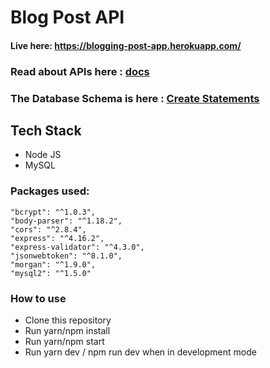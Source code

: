 # Blog Post API
#### Live here: https://blogging-post-app.herokuapp.com/

### Read about APIs here : [docs](./DOCUMENTATION.md)
### The Database Schema is here : [Create Statements](./DatabaseSchema.md)

## Tech Stack
- Node JS
- MySQL

### Packages used:
    "bcrypt": "^1.0.3",
    "body-parser": "^1.18.2",
    "cors": "^2.8.4",
    "express": "^4.16.2",
    "express-validator": "^4.3.0",
    "jsonwebtoken": "^8.1.0",
    "morgan": "^1.9.0",
    "mysql2": "^1.5.0"

### How to use
- Clone this repository
- Run yarn/npm install
- Run yarn/npm start 
- Run yarn dev / npm run dev when in development mode
